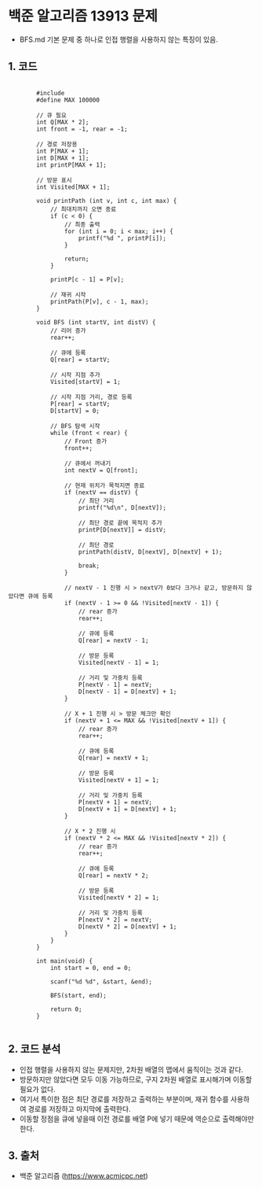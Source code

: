 # 백준 알고리즘 13913 문제

+ BFS.md 기본 문제 중 하나로 인접 행렬을 사용하지 않는 특징이 있음.

## 1. 코드

<pre>
	<code>
		#include <stdio.h>
		#define MAX 100000

		// 큐 필요
		int Q[MAX * 2];
		int front = -1, rear = -1;

		// 경로 저장용
		int P[MAX + 1];
		int D[MAX + 1];
		int printP[MAX + 1];

		// 방문 표시
		int Visited[MAX + 1];

		void printPath (int v, int c, int max) {
			// 최대치까지 오면 종료
			if (c < 0) {
				// 최종 출력
				for (int i = 0; i < max; i++) {
					printf("%d ", printP[i]);
				}
				
				return;
			}
			
			printP[c - 1] = P[v];
			
			// 재귀 시작
			printPath(P[v], c - 1, max);
		}

		void BFS (int startV, int distV) {
			// 리어 증가
			rear++;
			
			// 큐에 등록
			Q[rear] = startV;
			
			// 시작 지점 추가
			Visited[startV] = 1;
			
			// 시작 지점 거리, 경로 등록
			P[rear] = startV;
			D[startV] = 0;
			
			// BFS 탐색 시작
			while (front < rear) {
				// Front 증가
				front++;
				
				// 큐에서 꺼내기
				int nextV = Q[front];
				
				// 현재 위치가 목적지면 종료
				if (nextV == distV) {
					// 최단 거리
					printf("%d\n", D[nextV]);
					
					// 최단 경로 끝에 목적지 추가
					printP[D[nextV]] = distV;
					
					// 최단 경로
					printPath(distV, D[nextV], D[nextV] + 1);
					
					break;
				}
				
				// nextV - 1 진행 시 > nextV가 0보다 크거나 같고, 방문하지 않았다면 큐에 등록
				if (nextV - 1 >= 0 && !Visited[nextV - 1]) {
					// rear 증가
					rear++;
					
					// 큐에 등록
					Q[rear] = nextV - 1;
					
					// 방문 등록
					Visited[nextV - 1] = 1;
					
					// 거리 및 가중치 등록
					P[nextV - 1] = nextV;
					D[nextV - 1] = D[nextV] + 1;
				}
				
				// X + 1 진행 시 > 방문 체크만 확인
				if (nextV + 1 <= MAX && !Visited[nextV + 1]) {
					// rear 증가
					rear++;
					
					// 큐에 등록
					Q[rear] = nextV + 1;
					
					// 방문 등록
					Visited[nextV + 1] = 1;
					
					// 거리 및 가중치 등록
					P[nextV + 1] = nextV;
					D[nextV + 1] = D[nextV] + 1;
				}
				
				// X * 2 진행 시
				if (nextV * 2 <= MAX && !Visited[nextV * 2]) {
					// rear 증가
					rear++;
					
					// 큐에 등록
					Q[rear] = nextV * 2;
					
					// 방문 등록
					Visited[nextV * 2] = 1;
					
					// 거리 및 가중치 등록
					P[nextV * 2] = nextV;
					D[nextV * 2] = D[nextV] + 1;
				}
			}
		}

		int main(void) {
			int start = 0, end = 0;
			
			scanf("%d %d", &start, &end);
			
			BFS(start, end);
			
			return 0;
		}
	</code>
</pre>

## 2. 코드 분석

+ 인접 행렬을 사용하지 않는 문제지만, 2차원 배열의 맵에서 움직이는 것과 같다.
+ 방문하지만 않았다면 모두 이동 가능하므로, 구지 2차원 배열로 표시해가며 이동할 필요가 없다.
+ 여기서 특이한 점은 최단 경로를 저장하고 출력하는 부분이며, 재귀 함수를 사용하여 경로를 저장하고 마지막에 출력한다.
+ 이동할 정점을 큐에 넣을때 이전 경로를 배열 P에 넣기 때문에 역순으로 출력해야만 한다.

## 3. 출처

+ 백준 알고리즘 (https://www.acmicpc.net)